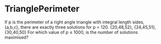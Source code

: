 # TrianglePerimeter
If p is the perimeter of a right angle triangle with integral length sides, {a,b,c}, there are exactly three solutions for p = 120.  {20,48,52}, {24,45,51}, {30,40,50}  For which value of p ≤ 1000, is the number of solutions maximised?
